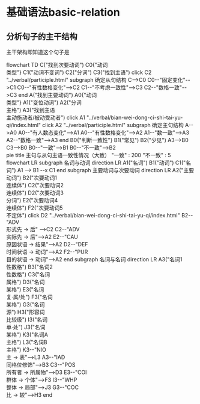 # 基础语法basic-relation
## 分析句子的主干结构
主干架构即知道这个句子是
<div class="mermaid">
flowchart TD
C("找到次要动词")
C0{"动词<br>类型"}
C1("动词不变词")
C2("分词")
C3("找到主语")
click C2 "../verbal/participle.html"
subgraph 确定从句结构
C-->C0
C0--"固定变化"-->C1
C0--"有性数格变化"-->C2
C1--"不考虑一致性"-->C3
C2--"数格一致"-->C3
end
A("找到主要动词")
A0{"动词<br>类型"}
A1("变位动词")
A2("分词<br>主格")
A3("找到主语<br>主动施动者/被动受动者")
click A1 "../verbal/bian-wei-dong-ci-shi-tai-yu-qi/index.html"
click A2 "../verbal/participle.html"
subgraph 确定主句结构
A-->A0
A0--"有人数态变化"-->A1
A0--"有性数格变化"-->A2
A1--"数一致"-->A3
A2--"数格一致"-->A3
end
B0{"判断一致性"}
B1("常见")
B2("少见")
A3-->B0
C3-->B0
B0--"一致"-->B1
B0--"不一致"-->B2
</div>
<div class="mermaid">
pie
    title 主句与从句主语一致性情况（大致）
    "一致" : 200
    "不一致" : 5
</div>

<div class="mermaid">
flowchart LR
subgraph 名词与动词
direction LR
A1("名词")
B1("动词")
C1("名词")
A1 --> B1 --x C1
end
subgraph 主要动词与次要动词
direction LR
A2("主要动词")
B2("次要动词1<br>连续体")
C2("次要动词2<br>连续体")
D2("次要动词3<br>分词")
E2("次要动词4<br>连续体")
F2("次要动词5<br>不定体")
click D2 "../verbal/bian-wei-dong-ci-shi-tai-yu-qi/index.html"
B2-- "ADV<br>形式先 → 后" -->C2
C2--"ADV<br>实际先 → 后"-->A2
E2--"CAU<br>原因状语 → 结果"-->A2
D2--"DEF<br>时间状语 → 动词"-->A2
F2--"PUR<br>目的状语 → 动词"-->A2
end
subgraph 名词与名词
direction LR
A3("名词1<br>性数格")
B3("名词2<br>性数格")
C3("名词<br>属格")
D3("名词<br>某格")
E3("名词<br>复·属/处")
F3("名词<br>某格")
G3("名词<br>源")
H3("形容词<br>比较级")
I3("名词<br>单·处")
J3("名词<br>某格")
K3("名词A<br>主格")
L3("名词B<br>主格")
K3--"NIO<br>主 → 表"-->L3
A3--"IAD<br>同格位修饰"-->B3
C3--"POS<br>所有者 → 所属物"-->D3
E3--"COI<br>群体 → 个体"-->F3
I3--"WHP<br>整体 → 局部"-->J3
G3--"COC<br>比 → 较"-->H3
end
</div>